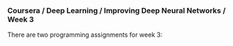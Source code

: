 ### Coursera / Deep Learning / Improving Deep Neural Networks / Week 3
There are two programming assignments for week 3: